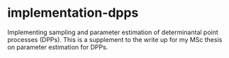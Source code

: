 # implementation-dpps
Implementing sampling and parameter estimation of determinantal point processes (DPPs). This is a supplement to the write up for my MSc thesis on parameter estimation for DPPs. 
